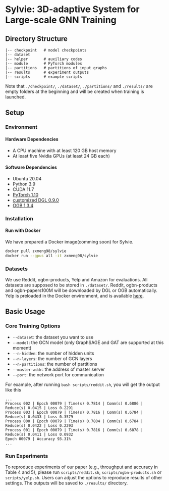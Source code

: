 # Sylvie: 3D-adaptive System for Large-scale GNN Training

## Directory Structure

```
|-- checkpoint   # model checkpoints
|-- dataset
|-- helper       # auxiliary codes
|-- module       # PyTorch modules
|-- partitions   # partitions of input graphs
|-- results      # experiment outputs
|-- scripts      # example scripts
```

Note that `./checkpoint/`, `./dataset/`, `./partitions/` and `./results/` are empty folders at the beginning and will be created when training is launched.

## Setup

### Environment

#### Hardware Dependencies

- A CPU machine with at least 120 GB host memory 
- At least five Nvidia GPUs (at least 24 GB each)

#### Software Dependencies

- Ubuntu 20.04
- Python 3.9
- CUDA 11.7
- [PyTorch 1.10](https://github.com/pytorch/pytorch)
- [customized DGL 0.9.0](https://github.com/dmlc/dgl/tree/0.9.x)
- [OGB 1.3.4](https://ogb.stanford.edu/docs/home/)

### Installation

#### Run with Docker

We have prepared a Docker image(comming soon) for Sylvie.

```bash
docker pull zxmeng98/sylvie
docker run --gpus all -it zxmeng98/sylvie
```
<!-- 
#### Option 2: Install with Conda

Running the following command will install prerequisites from conda.

```bash
bash setup.sh
``` -->

### Datasets

We use Reddit, ogbn-products, Yelp and Amazon for evaluations. All datasets are supposed to be stored in `./dataset/`. Reddit, ogbn-products and ogbn-papers100M will be downloaded by DGL or OGB automatically. Yelp is preloaded in the Docker environment, and is available [here](https://drive.google.com/open?id=1zycmmDES39zVlbVCYs88JTJ1Wm5FbfLz).


## Basic Usage

### Core Training Options

- `--dataset`: the dataset you want to use
- `--model`: the GCN model (only GraphSAGE and GAT are supported at this moment)
- `--n-hidden`: the number of hidden units
- `--n-layers`: the number of GCN layers
- `--n-partitions`: the number of partitions
- `--master-addr`: the address of master server
- `--port`: the network port for communication

<!-- ### Reproduce experiments -->

<!-- Run `scripts/reddit.sh`, `scripts/ogbn-products.sh` and `scripts/yelp.sh` can reproduce Sylvie under the default settings.  -->


For example, after running `bash scripts/reddit.sh`, you will get the output like this

```
...
Process 002 | Epoch 00079 | Time(s) 0.7814 | Comm(s) 0.6886 | Reduce(s) 0.0415 | Loss 0.2291
Process 003 | Epoch 00079 | Time(s) 0.7816 | Comm(s) 0.6784 | Reduce(s) 0.0433 | Loss 0.3579
Process 000 | Epoch 00079 | Time(s) 0.7804 | Comm(s) 0.6784 | Reduce(s) 0.0422 | Loss 0.2293
Process 001 | Epoch 00079 | Time(s) 0.7816 | Comm(s) 0.6878 | Reduce(s) 0.0411 | Loss 0.0932
Epoch 00079 | Accuracy 93.31%
...
```

### Run Experiments

To reproduce experiments of our paper (e.g., throughput and accuracy in Table 4 and 5), please run `scripts/reddit.sh`,  `scripts/ogbn-products.sh` or  `scripts/yelp.sh`. Users can adjust the options to reproduce results of other settings. The outputs will be saved to `./results/` directory.

<!-- ### Run Customized Settings

You may adjust `--n-partitions` and `--sampling-rate` to reproduce the results of BNS-GCN under other settings. To verify the exact throughput or time breakdown of BNS-GCN, please add `--no-eval` argument to skip the evaluation step. You may also use the argument `--partition-method=random` to explore the performance of BNS-GCN with random partition.

### Run with Multiple Compute Nodes

Our code base also supports distributed GCN training with multiple compute nodes. To achieve this, you should specify `--master-addr`, `--node-rank` and `--parts-per-node` for each compute node. An example is provided in `scripts/reddit_multi_node.sh` where we train the Reddit graph over 4 compute nodes, each of which contains 10 GPUs, with 40 partitions in total. You should run the command on each node and specify the corresponding node rank. **Please turn on `--fix-seed` argument** so that all nodes initialize the same model weights.

If the compute nodes do not share storage, you should partition the graph in a single device first and manually distribute the partitions to other compute nodes. When run the training script, please enable `--skip-partition` argument. -->


